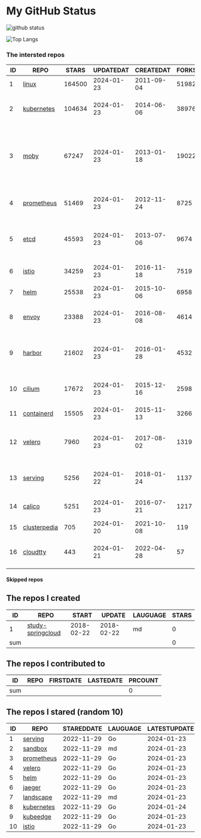 # My GitHub Status

<img src="https://github-readme-stats-1.yihong0618.vercel.app/api?username=daoqingniu&show_icons=true&&&hide_title=true&count_private=true" alt="github status" />

![Top Langs](https://github-readme-stats-1.yihong0618.vercel.app/api/top-langs/?username=daoqingniu&layout=compact)

<!--START_SECTION:github_repos-->
### The intersted repos
| ID |                              REPO                               | STARS  | UPDATEDAT  | CREATEDAT  | FORKSCOUNT |                                                DESCRIPTIONS                                                |
|----|-----------------------------------------------------------------|--------|------------|------------|------------|------------------------------------------------------------------------------------------------------------|
|  1 | [linux](https://github.com/torvalds/linux)                      | 164500 | 2024-01-23 | 2011-09-04 |      51982 | Linux kernel source tree                                                                                   |
|  2 | [kubernetes](https://github.com/kubernetes/kubernetes)          | 104634 | 2024-01-23 | 2014-06-06 |      38976 | Production-Grade Container Scheduling and Management                                                       |
|  3 | [moby](https://github.com/moby/moby)                            |  67247 | 2024-01-23 | 2013-01-18 |      19022 | The Moby Project - a collaborative project for the container ecosystem to assemble container-based systems |
|  4 | [prometheus](https://github.com/prometheus/prometheus)          |  51469 | 2024-01-23 | 2012-11-24 |       8725 | The Prometheus monitoring system and time series database.                                                 |
|  5 | [etcd](https://github.com/etcd-io/etcd)                         |  45593 | 2024-01-23 | 2013-07-06 |       9674 | Distributed reliable key-value store for the most critical data of a distributed system                    |
|  6 | [istio](https://github.com/istio/istio)                         |  34259 | 2024-01-23 | 2016-11-18 |       7519 | Connect, secure, control, and observe services.                                                            |
|  7 | [helm](https://github.com/helm/helm)                            |  25538 | 2024-01-23 | 2015-10-06 |       6958 | The Kubernetes Package Manager                                                                             |
|  8 | [envoy](https://github.com/envoyproxy/envoy)                    |  23388 | 2024-01-23 | 2016-08-08 |       4614 | Cloud-native high-performance edge/middle/service proxy                                                    |
|  9 | [harbor](https://github.com/goharbor/harbor)                    |  21602 | 2024-01-23 | 2016-01-28 |       4532 | An open source trusted cloud native registry project that stores, signs, and scans content.                |
| 10 | [cilium](https://github.com/cilium/cilium)                      |  17672 | 2024-01-23 | 2015-12-16 |       2598 | eBPF-based Networking, Security, and Observability                                                         |
| 11 | [containerd](https://github.com/containerd/containerd)          |  15505 | 2024-01-23 | 2015-11-13 |       3266 | An open and reliable container runtime                                                                     |
| 12 | [velero](https://github.com/vmware-tanzu/velero)                |   7960 | 2024-01-23 | 2017-08-02 |       1319 | Backup and migrate Kubernetes applications and their persistent volumes                                    |
| 13 | [serving](https://github.com/knative/serving)                   |   5256 | 2024-01-22 | 2018-01-24 |       1137 | Kubernetes-based, scale-to-zero, request-driven compute                                                    |
| 14 | [calico](https://github.com/projectcalico/calico)               |   5251 | 2024-01-23 | 2016-07-21 |       1217 | Cloud native networking and network security                                                               |
| 15 | [clusterpedia](https://github.com/clusterpedia-io/clusterpedia) |    705 | 2024-01-20 | 2021-10-08 |        119 | The Encyclopedia of Kubernetes clusters                                                                    |
| 16 | [cloudtty](https://github.com/cloudtty/cloudtty)                |    443 | 2024-01-21 | 2022-04-28 |         57 | A Friendly Kubernetes CloudShell (Web Terminal) !                                                          |



#### Skipped repos
<!--END_SECTION:github_repos-->

<!--START_SECTION:my_github-->
## The repos I created
| ID  |                                 REPO                                 |   START    |   UPDATE   | LAUGUAGE | STARS |
|-----|----------------------------------------------------------------------|------------|------------|----------|-------|
|   1 | [study-springcloud](https://github.com/daoqingniu/study-springcloud) | 2018-02-22 | 2018-02-22 | md       |     0 |
| sum |                                                                      |            |            |          |     0 |

## The repos I contributed to
| ID  | REPO | FIRSTDATE | LASTEDATE | PRCOUNT |
|-----|------|-----------|-----------|---------|
| sum |      |           |           |       0 |

## The repos I stared (random 10)
| ID |                          REPO                          | STAREDDATE | LAUGUAGE | LATESTUPDATE |
|----|--------------------------------------------------------|------------|----------|--------------|
|  1 | [serving](https://github.com/knative/serving)          | 2022-11-29 | Go       | 2024-01-23   |
|  2 | [sandbox](https://github.com/cncf/sandbox)             | 2022-11-29 | md       | 2024-01-23   |
|  3 | [prometheus](https://github.com/prometheus/prometheus) | 2022-11-29 | Go       | 2024-01-23   |
|  4 | [velero](https://github.com/vmware-tanzu/velero)       | 2022-11-29 | Go       | 2024-01-23   |
|  5 | [helm](https://github.com/helm/helm)                   | 2022-11-29 | Go       | 2024-01-23   |
|  6 | [jaeger](https://github.com/jaegertracing/jaeger)      | 2022-11-29 | Go       | 2024-01-23   |
|  7 | [landscape](https://github.com/cncf/landscape)         | 2022-11-29 | md       | 2024-01-23   |
|  8 | [kubernetes](https://github.com/kubernetes/kubernetes) | 2022-11-29 | Go       | 2024-01-24   |
|  9 | [kubeedge](https://github.com/kubeedge/kubeedge)       | 2022-11-29 | Go       | 2024-01-23   |
| 10 | [istio](https://github.com/istio/istio)                | 2022-11-29 | Go       | 2024-01-23   |

<!--END_SECTION:my_github-->
